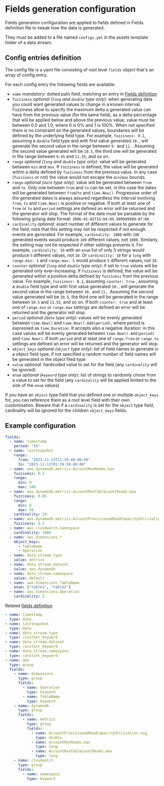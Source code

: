 # Fields generation configuration

Fields generation configuration are applied to fields defined in Fields definition file to tweak how the data is generated.

They must be added to a file named `configs.yml` in the assets template folder of a data stream.

## Config entries definition

The config file is a yaml file consisting of root level `fields` object that's an array of config entry.

For each config entry the following fields are available:
- `name` *mandatory*: dotted path field, matching an entry in [Fields definition](./glossary.md#fields-definition)
- `fuzziness` *optional (`long` and `double` type only)*: when generating data you could want generated values to change in a known interval. Fuzziness allow to specify the maximum delta a generated value can have from the previous value (for the same field), as a delta percentage that will be applied below and above the previous value; value must be between 0.0 and 1.0, where 0 is 0% and 1 is 100%. When not specified there is no constraint on the generated values, boundaries will be defined by the underlying field type. For example, `fuzziness: 0.1`, assuming a `double` field type and with first value generated `10.`, will generate the second value in the range between `9.` and `11.`. Assuming the second value generated will be `10.5`, the third one will be generated in the range between `9.45` and `11.55`, and so on.
- `range` *optional (`long` and `double` type only)*: value will be generated between `min` and `max`. If `fuzziness` is defined, the value will be generated within a delta defined by `fuzziness` from the previous value. In any case (`fuzziness` or not) the value would not escape the `min`/`max` bounds.
- `range` *optional (`date` type only)*: value will be generated between `from` and `to`. Only one between `from` and `to` can be set, in this case the dates will be generated between `from`/`to` and `time.Now()`. Progressive order of the generated dates is always assured regardless the interval involving `from`, `to` and `time.Now()` is positive or negative. If both at least one of `from` or `to` and `period` settings are defined an error will be returned and the generator will stop. The format of the date must be parsable by the following golang date format: `2006-01-02T15:04:05.999999999-07:00`. 
- `cardinality` *optional*: exact number of different values to generate for the field; note that this setting may not be respected if not enough events are generated. For example, `cardinality: 1000` with `100` generated events would produce `100` different values, not `1000`. Similarly, the setting may not be respected if other settings prevents it. For example, `cardinality: 10` with an `enum` list of only 5 strings would produce `5` different values, not `10`. Or `cardinality: 10` for a `long` with `range.min: 1` and `range.max: 5` would produce `5` different values, not `10`. 
- `counter` *optional (`long` and  `double` type only)*: if set to `true` values will be generated only ever-increasing. If `fuzziness` is defined, the value will be generated within a positive delta defined by `fuzziness` from the previous value. For example, `fuzziness: 0.1`, assuming `counter: true` , assuming a `double` field type and with first value generated `10.`, will generate the second value in the range between `10.` and `11.`. Assuming the second value generated will be `10.5`, the third one will be generated in the range between `10.5` and `11.55`, and so on. If both `counter: true` and at least one of `range.min` or `range.max` settings are defined an error will be returned and the generator will stop.
- `period` *optional (`date` type only)*: values will be evenly generated between `time.Now()` and `time.Now().Add(period)`, where period is expressed as `time.Duration`. It accepts also a negative duration: in this case  values will be evenly generated between `time.Now().Add(period)` and `time.Now()`. If both `period` and at least one of `range.from` or `range.to` settings are defined an error will be returned and the generator will stop.
- `object_keys` *optional (`object` type only)*: list of field names to generate in a object field type; if not specified a random number of field names will be generated in the object filed type
- `value` *optional*: hardcoded value to set for the field (any `cardinality` will be ignored)
- `enum` *optional (`keyword` type only)*: list of strings to randomly chose from a value to set for the field (any `cardinality` will be applied limited to the size of the `enum` values)

If you have an `object` type field that you defined one or multiple `object_keys` for, you can reference them as a root level field with their own customisation. Beware that if a `cardinality` is set for the `object` type field, cardinality will be ignored for the children `object_keys` fields.

## Example configuration

```yaml
fields:
  - name: timestamp
    period: "1h"
  - name: lastSnapshot
    range:
      from: "2023-11-23T11:29:48-00:00"
      to: "2023-12-13T01:39:58-00:00"
  - name: aws.dynamodb.metrics.AccountMaxReads.max
    fuzziness: 0.1
    range:
      min: 0
      max: 100
  - name: aws.dynamodb.metrics.AccountMaxTableLevelReads.max
    fuzziness: 0.05
    range:
      min: 0
      max: 50
    cardinality: 20
  - name: aws.dynamodb.metrics.AccountProvisionedReadCapacityUtilization.avg
    fuzziness: 0.1
  - name: aws.cloudwatch.namespace
    cardinality: 1000
  - name: aws.dimensions.*
    object_keys:
      - TableName
      - Operation
  - name: data_stream.type
    value: metrics
  - name: data_stream.dataset
    value: aws.dynamodb
  - name: data_stream.namespace
    value: default
  - name: aws.dimensions.TableName
    enum: ["table1", "table2"]
  - name: aws.dimensions.Operation
    cardinality: 2
```

Related [fields definition](./writing-templates.md#fieldsyml---fields-definition)
```yaml
- name: timestamp
  type: date
- name: lastSnapshot
  type: date
- name: data_stream.type
  type: constant_keyword
- name: data_stream.dataset
  type: constant_keyword
- name: data_stream.namespace
  type: constant_keyword
- name: aws
  type: group
  fields:
    - name: dimensions
      type: group
      fields:
        - name: Operation
          type: keyword
        - name: TableName
          type: keyword
    - name: dynamodb
      type: group
      fields:
        - name: metrics
          type: group
          fields:
            - name: AccountProvisionedReadCapacityUtilization.avg
              type: double
            - name: AccountMaxReads.max
              type: long
            - name: AccountMaxTableLevelReads.max
              type: long
    - name: cloudwatch
      type: group
      fields:
        - name: namespace
          type: keyword
```
